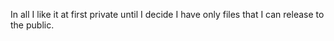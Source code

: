 In all I like it at first private until I decide I have only files that I can release to the public.
